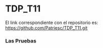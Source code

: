 # TDP_T11
El link correspondiente con el repositorio es: https://github.com/Patriesc/TDP_T11.git

### Las Pruebas
